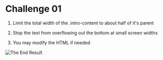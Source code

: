 # Challenge 01

 
1) Limit the total width of the .intro-content to about half of it's parent
 
2) Stop the text from overflowing out the bottom at small screen widths
 
3) You may modify the HTML if needed
 
 ![The End Result](https://i.imgur.com/2rVeka2.gif)